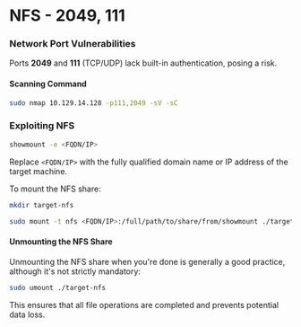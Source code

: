# NFS - 2049, 111

### Network Port Vulnerabilities

Ports **2049** and **111** (TCP/UDP) lack built-in authentication, posing a risk.

#### Scanning Command

```bash
sudo nmap 10.129.14.128 -p111,2049 -sV -sC
```

### Exploiting NFS

```bash
showmount -e <FQDN/IP>
```

Replace `<FQDN/IP>` with the fully qualified domain name or IP address of the target machine.

To mount the NFS share:

```bash
mkdir target-nfs
```

```bash
sudo mount -t nfs <FQDN/IP>:/full/path/to/share/from/showmount ./target-nfs/ -o nolock
```

#### Unmounting the NFS Share

Unmounting the NFS share when you're done is generally a good practice, although it's not strictly mandatory:

```bash
sudo umount ./target-nfs
```

This ensures that all file operations are completed and prevents potential data loss.

